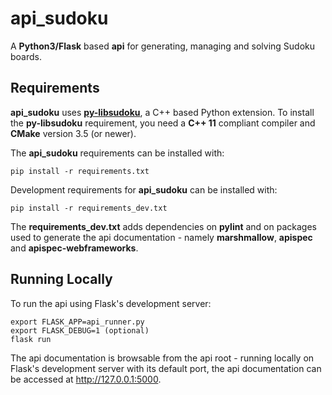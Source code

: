# api_sudoku
A **Python3/Flask** based **api** for generating, managing and solving Sudoku boards.

## Requirements

**api_sudoku** uses [**py-libsudoku**](https://pypi.org/project/py-libsudoku/), a C++ based Python extension. To install the 
**py-libsudoku** requirement, you need a **C++ 11** compliant compiler and 
**CMake** version 3.5 (or newer).

The **api_sudoku** requirements can be installed with:

    pip install -r requirements.txt
    
Development requirements for **api_sudoku** can be installed with:

    pip install -r requirements_dev.txt
    
The **requirements_dev.txt** adds dependencies on **pylint** and on packages used to generate the api documentation - namely  **marshmallow**, **apispec** and **apispec-webframeworks**.

## Running Locally

To run the api using Flask's development server:

    export FLASK_APP=api_runner.py
    export FLASK_DEBUG=1 (optional)
    flask run

The api documentation is browsable from the api root - running locally on Flask's development server with its default port, the api documentation can be accessed at http://127.0.0.1:5000.

<!--
## Demo

The api can be accessed at http://api-sudoku.herokuapp.com. The files **Procfile** and **runtime.txt** are specific to the Heroku deployment. **cmake** had to be added as dependency to **requirements.txt** for the Heroku deployment to work.
-->
